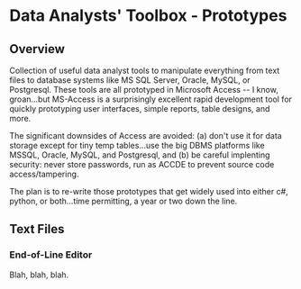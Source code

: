 # Data Analysts' Toolbox - Prototypes

## Overview
Collection of useful data analyst tools to manipulate everything from text files to database systems like MS SQL Server, Oracle, MySQL, or Postgresql. 
These tools are all prototyped in Microsoft Access -- I know, groan...but MS-Access is a surprisingly excellent rapid development tool for quickly prototyping user interfaces, simple reports, table designs, and more.  

The significant downsides of Access are avoided: 
(a) don't use it for data storage except for tiny temp tables...use the big DBMS platforms like MSSQL, Oracle, MySQL, and Postgresql, and 
(b) be careful implenting security: never store passwords, run as ACCDE to prevent source code access/tampering.

The plan is to re-write those prototypes that get widely used into either c#, python, or both...time permitting, a year or two down the line.


## Text Files


### End-of-Line Editor
Blah, blah, blah.


